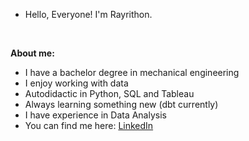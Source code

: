 - Hello, Everyone! I'm Rayrithon.

<p>&nbsp;</p>

**About me:**

- I have a bachelor degree in mechanical engineering
- I enjoy working with data
- Autodidactic in Python, SQL and Tableau
- Always learning something new (dbt currently)
- I have experience in Data Analysis
- You can find me here: [LinkedIn](https://www.linkedin.com/in/rayrithon/)

<p>&nbsp;</p>
